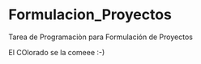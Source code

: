 # Formulacion_Proyectos

Tarea de Programaciòn para Formulación de Proyectos

El COlorado se la comeee :-) 
